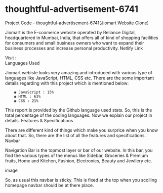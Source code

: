 # thoughtful-advertisement-6741

Project Code - thoughtful-advertisement-6741(Jiomart Website Clone)

Jiomart is the E-coomerce website operated by Reliance Digital, headquartered in Mumbai, India, that offers all of kind of shopping facilities for consumers and small business owners who want to expand their business processes and increase personal productivity.
Netlify Link

Visit :  
Languages Used

Jiomart webiste looks very amazing and introduced with various type of languages like JavaScript, HTML, CSS etc. There are the some important details regarding with this project which is mentioned below:

        ◉ JavaScript : 15%
        ◉ HTML : 63%
        ◉ CSS : 21% 

This report is provided by the Github language used stats. So, this is the total percentage of the coding languages. Now we explain our project in details.
Features & Specifications

There are different kind of things which make you surprice when you know about that. So, there are the list of all the features and specifications.
Navbar

Navigation Bar is the topmost layer or bar of our website. In this bar, you find the various types of the menus like  Sidebar, Groceries & Premium fruits, Home and Kitchen, Fashion, Electronics, Beauty and Jewllery  etc.

image

So, as usual this navbar is sticky. This is fixed at the top when you scolling homepage navbar should be at there place.

 
